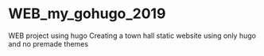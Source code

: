 # WEB_my_gohugo_2019
WEB project using hugo
Creating a town hall static website using only hugo and no premade themes
